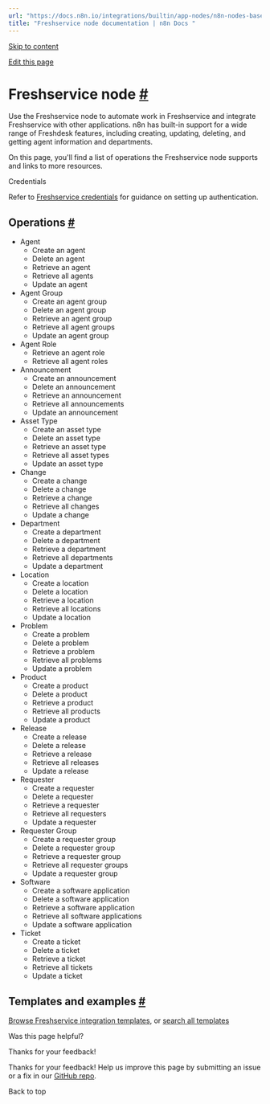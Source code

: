 ```yaml
---
url: "https://docs.n8n.io/integrations/builtin/app-nodes/n8n-nodes-base.freshservice/"
title: "Freshservice node documentation | n8n Docs "
---
```


[Skip to content](https://docs.n8n.io/integrations/builtin/app-nodes/n8n-nodes-base.freshservice/#freshservice-node)

[Edit this page](https://github.com/n8n-io/n8n-docs/edit/main/docs/integrations/builtin/app-nodes/n8n-nodes-base.freshservice.md "Edit this page")

# Freshservice node [\#](https://docs.n8n.io/integrations/builtin/app-nodes/n8n-nodes-base.freshservice/\#freshservice-node "Permanent link")

Use the Freshservice node to automate work in Freshservice and integrate Freshservice with other applications. n8n has built-in support for a wide range of Freshdesk features, including creating, updating, deleting, and getting agent information and departments.

On this page, you'll find a list of operations the Freshservice node supports and links to more resources.

Credentials

Refer to [Freshservice credentials](https://docs.n8n.io/integrations/builtin/credentials/freshservice/) for guidance on setting up authentication.

## Operations [\#](https://docs.n8n.io/integrations/builtin/app-nodes/n8n-nodes-base.freshservice/\#operations "Permanent link")

- Agent
  - Create an agent
  - Delete an agent
  - Retrieve an agent
  - Retrieve all agents
  - Update an agent
- Agent Group
  - Create an agent group
  - Delete an agent group
  - Retrieve an agent group
  - Retrieve all agent groups
  - Update an agent group
- Agent Role
  - Retrieve an agent role
  - Retrieve all agent roles
- Announcement
  - Create an announcement
  - Delete an announcement
  - Retrieve an announcement
  - Retrieve all announcements
  - Update an announcement
- Asset Type
  - Create an asset type
  - Delete an asset type
  - Retrieve an asset type
  - Retrieve all asset types
  - Update an asset type
- Change
  - Create a change
  - Delete a change
  - Retrieve a change
  - Retrieve all changes
  - Update a change
- Department
  - Create a department
  - Delete a department
  - Retrieve a department
  - Retrieve all departments
  - Update a department
- Location
  - Create a location
  - Delete a location
  - Retrieve a location
  - Retrieve all locations
  - Update a location
- Problem
  - Create a problem
  - Delete a problem
  - Retrieve a problem
  - Retrieve all problems
  - Update a problem
- Product
  - Create a product
  - Delete a product
  - Retrieve a product
  - Retrieve all products
  - Update a product
- Release
  - Create a release
  - Delete a release
  - Retrieve a release
  - Retrieve all releases
  - Update a release
- Requester
  - Create a requester
  - Delete a requester
  - Retrieve a requester
  - Retrieve all requesters
  - Update a requester
- Requester Group
  - Create a requester group
  - Delete a requester group
  - Retrieve a requester group
  - Retrieve all requester groups
  - Update a requester group
- Software
  - Create a software application
  - Delete a software application
  - Retrieve a software application
  - Retrieve all software applications
  - Update a software application
- Ticket
  - Create a ticket
  - Delete a ticket
  - Retrieve a ticket
  - Retrieve all tickets
  - Update a ticket

## Templates and examples [\#](https://docs.n8n.io/integrations/builtin/app-nodes/n8n-nodes-base.freshservice/\#templates-and-examples "Permanent link")

[Browse Freshservice integration templates](https://n8n.io/integrations/freshservice/), or [search all templates](https://n8n.io/workflows/)

Was this page helpful?






Thanks for your feedback!






Thanks for your feedback! Help us improve this page by submitting an issue or a fix in our [GitHub repo](https://github.com/n8n-io/n8n-docs).


Back to top